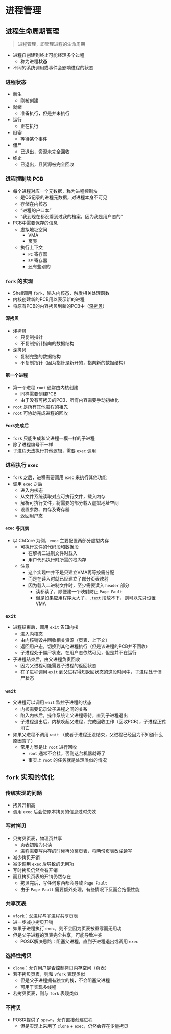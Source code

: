 # 进程管理

## 进程生命周期管理

> 进程管理，即管理进程的生命周期

- 进程自创建到终止可能经理多个过程
  - 称为进程**状态**
- 不同的系统调用或事件会影响进程的状态

### 进程状态

- 新生
  - 刚被创建
- 就绪
  - 准备执行，但是并未执行
- 运行
  - 正在执行
- 阻塞
  - 等待某个事件
- 僵尸
  - 已退出，资源未完全回收
- 终止
  - 已退出，且资源被完全回收

### 进程控制块 PCB

- 每个进程对应一个元数据，称为进程控制块
  - 是OS记录的进程元数据，对进程本身不可见
  - 存储在内核态
  - “进程的户口本”
  - “我到现在都没看到过我的档案，因为我是用户态的”
- PCB中需要保存的信息
  - 虚拟地址空间
    - VMA
    - 页表
  - 执行上下文
    - `PC` 寄存器
    - `SP` 寄存器
    - 还有些别的

### `fork` 的实现

- Shell调用 `fork`，陷入内核态，触发相关处理函数
- 内核创建新的PCB用以表示新的进程
- 将原有PCB的内容拷贝到新的PCB中（[深拷贝](#深拷贝)）

#### 深拷贝

- 浅拷贝
  - 只复制指针
  - 不复制指针指向的数据结构
- 深拷贝
  - 复制完整的数据结构
  - 不复制指针（因为指针是新开的，指向新的数据结构）

#### 第一个进程

- 第一个进程 `root` 通常由内核创建
  - 同样需要创建PCB
  - 由于没有可拷贝的PCB，所有内容需要手动初始化
- `root` 是所有其他进程的祖先
- `root` 可协助完成进程的回收

#### Fork完成后

- `fork` 只能生成和父进程一模一样的子进程
- 除了进程编号不一样
- 子进程无法执行其他逻辑，需要 `exec` 调用

### 进程执行 `exec`

- `fork` 之后，进程需要调用 `exec` 来执行其他功能
- 调用 `exec` 之后
  - 进入内核态
  - 从文件系统读取对应可执行文件，载入内存
  - 解析可执行文件，将需要的部分载入虚拟地址空间
  - 设置参数、内存及寄存器
  - 返回用户态

#### `exec` 与页表

- 以 ChCore 为例，`exec` 主要配置两部分虚拟内存
  - 可执行文件的代码段和数据段
    - 在解析二进制文件时载入
    - 用户代码执行时所需的栈内存
  - 注意
    - 这个实现中并不是只建立VMA再等按需分配
    - 而是在读入时就已经建立了部分页表映射
    - 因为载入二进制文件时，至少需要读入 `header` 部分
      - 读都读了，顺便建一个映射防止 `Page Fault`
      - 但是如果应用程序太大了，`.text` 段放不下，则可以先只设置 VMA

### `exit`

- 进程结束后，调用 `exit` 告知内核
  - 进入内核态
  - 由内核销毁并回收相关资源（页表、上下文）
  - 返回用户态，切换到其他进程执行（但是该进程的PCB并不回收）
  - 子进程处于僵尸状态，在用户态依然可见，但是并不在运行
- 子进程结束后，由父进程负责回收
  - 因为父进程可能需要子进程的返回状态
  - 在子进程调用 `exit` 到父进程得知返回状态的这段时间中，子进程处于僵尸状态

### `wait`

- 父进程可以调用 `wait` 监控子进程的状态
  - 内核需要记录父子进程之间的关系
  - 陷入内核后，操作系统让父进程等待，直到子进程退出
  - 子进程退出后，内核唤起父进程，完成回收工作（回收PCB），子进程正式消亡
- 如果父进程不调用 `wait` （或者子进程还没结束，父进程已经因为不知道什么原因寄了）
  - 常用方案是让 `root` 进行回收
    - `root` 通常不会挂，否则这台机器就寄了
    - 事实上 `root` 的任务就是处理类似的情况

## `fork` 实现的优化

### 传统实现的问题

- 拷贝开销高
- 调用 `exec` 后会使原本拷贝的信息过时失效

### 写时拷贝

- 只拷贝页表，物理页共享
  - 页表初始为只读
  - 进程需要写内存的时候再分离页表，将两份页表改成读写
- 减少拷贝开销
- 减少调用 `exec` 后导致的无用功
- 写时拷贝仍然会有开销
- 而且拷贝页表的开销仍然存在
  - 拷贝完后，写任何东西都会导致 `Page Fault`
  - 由于 `Page Fault` 需要额外处理，有些情况下反而会拖慢性能

### 共享页表

- `vfork`：父进程与子进程共享页表
- 进一步减小拷贝开销
- 如果子进程执行 `exec`，则不会因为页表被重写而无用功
- 但是父子进程的页表完全共享，可能导致冲突
  - POSIX解决思路：阻塞父进程，直到子进程退出或调用 `exec`

### 选择性拷贝

- `clone`：允许用户是否控制拷贝内存空间（页表）
- 若不拷贝页表，则和 `vfork` 表现类似
  - 但是父子进程拥有独立的栈，不会阻塞父进程
  - 可用于实现多线程
- 若拷贝页表，则与 `fork` 表现类似

### 不拷贝

- POSIX提供了 `spawn`，允许直接创建进程
  - 但是实现上采用了 `clone` + `exec`，仍然会存在少量拷贝
